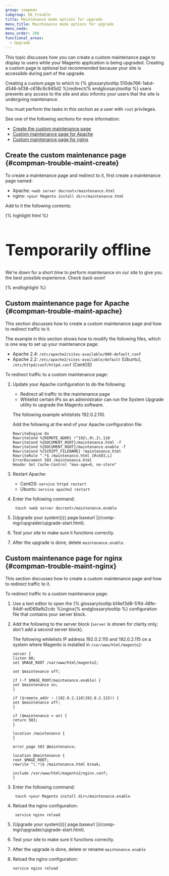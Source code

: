 ```yaml
---
group: compman
subgroup: 50_trouble
title: Maintenance mode options for upgrade
menu_title: Maintenance mode options for upgrade
menu_node:
menu_order: 200
functional_areas:
  - Upgrade
---
```


This topic discusses how you can create a custom maintenance page to display to users while your Magento application is being upgraded. Creating a custom page is optional but recommended because your site is accessible during part of the upgrade.

Creating a custom page to which to {% glossarytooltip 510de766-1ebd-4546-bf38-c618c9c945d2 %}redirect{% endglossarytooltip %} users prevents any access to the site and also informs your users that the site is undergoing maintenance.

<div class="bs-callout bs-callout-info" id="info">
  <p>You must perform the tasks in this section as a user with <code>root</code> privileges.</p>
</div>

See one of the following sections for more information:

*	[Create the custom maintenance page](#compman-trouble-maint-create)
*	[Custom maintenance page for Apache](#compman-trouble-maint-apache)
*	[Custom maintenance page for nginx](#compman-trouble-maint-nginx)

## Create the custom maintenance page {#compman-trouble-maint-create}

To create a maintenance page and redirect to it, first create a maintenance page named:

*	Apache: `<web server docroot>/maintenance.html`
*	nginx: `<your Magento install dir>/maintenance.html`

Add to it the following contents:

{% highlight html %}
<!DOCTYPE html>
<html>
<head>
<title>Temporarily Offline</title>
<meta http-equiv="Content-Type" content="text/html; charset=UTF-8">
<style>
h1
{ font-size: 50px; }

body
{ text-align:center; font: 20px Helvetica, sans-serif; color: #333; }

</style>
</head>
<body>

# Temporarily offline

<p>We're down for a short time to perform maintenance on our site to give you the best possible experience. Check back soon!</p>
</body>
</html>
{% endhighlight %}

## Custom maintenance page for Apache {#compman-trouble-maint-apache}

This section discusses how to create a custom maintenance page and how to redirect traffic to it.

The example in this section shows how to modify the following files, which is one way to set up your maintenance page:

*	Apache 2.4: `/etc/apache2/sites-available/000-default.conf`
*	Apache 2.2: `/etc/apache2/sites-available/default` (Ubuntu), `/etc/httpd/conf/httpd.conf` (CentOS)

To redirect traffic to a custom maintenance page:

2.	Update your Apache configuration to do the following:

	*	Redirect all traffic to the maintenance page
	*	Whitelist certain IPs so an administrator can run the System Upgrade utility to upgrade the Magento software.

	The following example whitelists 192.0.2.110.

	Add the following at the end of your Apache configuration file:

		RewriteEngine On
		RewriteCond %{REMOTE_ADDR} !^192\.0\.2\.110
		RewriteCond %{DOCUMENT_ROOT}/maintenance.html -f
		RewriteCond %{DOCUMENT_ROOT}/maintenance.enable -f
		RewriteCond %{SCRIPT_FILENAME} !maintenance.html
		RewriteRule ^.*$ /maintenance.html [R=503,L]
		ErrorDocument 503 /maintenance.html
		Header Set Cache-Control "max-age=0, no-store"

3.	Restart Apache:

	*	CentOS: `service httpd restart`
	*	Ubuntu: `service apache2 restart`

4. Enter the following command:

		touch <web server docroot>/maintenance.enable
5.	[Upgrade your system]({{ page.baseurl }}/comp-mgr/upgrader/upgrade-start.html).
7.	Test your site to make sure it functions correctly.
6.	After the upgrade is done, delete `maintenance.enable`.

## Custom maintenance page for nginx {#compman-trouble-maint-nginx}

This section discusses how to create a custom maintenance page and how to redirect traffic to it.

To redirect traffic to a custom maintenance page:

1.	Use a text editor to open the {% glossarytooltip b14ef3d8-51fd-48fe-94df-ed069afb2cdc %}nginx{% endglossarytooltip %} configuration file that contains your server block.
2.	Add the following to the server block (`server` is shown for clarity only; don't add a second server block).

	The following whitelists IP address 192.0.2.110 and 192.0.2.115 on a system where Magento is installed in `/var/www/html/magento2`:

		server {
		listen 80;
		set $MAGE_ROOT /var/www/html/magento2;

		set $maintenance off;

		if (-f $MAGE_ROOT/maintenance.enable) {
		set $maintenance on; 
		}

		if ($remote_addr ~ (192.0.2.110|192.0.2.115)) {
		set $maintenance off;
		}

		if ($maintenance = on) {
		return 503;
		}

		location /maintenance {
		}

		error_page 503 @maintenance;

		location @maintenance {
		root $MAGE_ROOT;
		rewrite ^(.*)$ /maintenance.html break;

		include /var/www/html/magento2/nginx.conf;
		}
4. Enter the following command:

		touch <your Magento install dir>/maintenance.enable
3. Reload the nginx configuration:

		service nginx reload
5.	[Upgrade your system]({{ page.baseurl }}/comp-mgr/upgrader/upgrade-start.html).
7.	Test your site to make sure it functions correctly.
6.	After the upgrade is done, delete or rename `maintenance.enable`
5.	Reload the nginx configuration:

		service nginx reload
